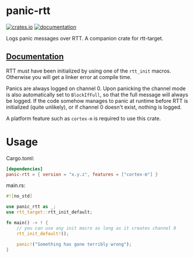 # panic-rtt

[![crates.io](https://meritbadge.herokuapp.com/panic-rtt)](https://crates.io/crates/panic-rtt) [![documentation](https://docs.rs/panic-rtt/badge.svg)](https://docs.rs/panic-rtt)

Logs panic messages over RTT. A companion crate for rtt-target.

## [Documentation](https://docs.rs/panic-rtt)

RTT must have been initialized by using one of the `rtt_init` macros. Otherwise you will get a linker error at compile time.

Panics are always logged on channel 0. Upon panicking the channel mode is also automatically set to `BlockIfFull`, so that the full message will always be logged. If the code somehow manages to panic at runtime before RTT is initialized (quite unlikely), or if channel 0 doesn't exist, nothing is logged.

A platform feature such as `cortex-m` is required to use this crate.

# Usage

Cargo.toml:

```toml
[dependencies]
panic-rtt = { version = "x.y.z", features = ["cortex-m"] }
```

main.rs:

```rust
#![no_std]

use panic_rtt as _;
use rtt_target::rtt_init_default;

fn main() -> ! {
    // you can use any init macro as long as it creates channel 0
    rtt_init_default!();

    panic!("Something has gone terribly wrong");
}
```
